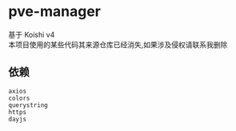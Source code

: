 # pve-manager
基于 Koishi v4  
本项目使用的某些代码其来源仓库已经消失,如果涉及侵权请联系我删除
## 依赖
```
axios
colors
querystring
https
dayjs
```
